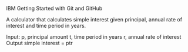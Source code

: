 IBM Getting Started with Git and GitHub

A calculator that calculates simple interest given principal, annual rate of interest and time period in years.

Input: p, principal amount t, time period in years r, annual rate of interest Output simple interest = ptr
